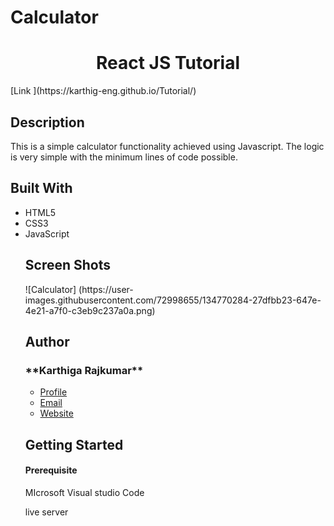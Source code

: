 # Calculator
<h1 align="center">React JS Tutorial</h1>
[Link ](https://karthig-eng.github.io/Tutorial/)
<h2 >Description</h2>
<p aligh="justify">This is a simple calculator functionality achieved using Javascript. The logic is very simple with the minimum lines of code possible.</p>
<h2>Built With</h2>
<ul>
 <li>HTML5</li>
 <li>CSS3</li>
 <li>JavaScript</li>
<h2>Screen Shots</h2>
 ![Calculator] (https://user-images.githubusercontent.com/72998655/134770284-27dfbb23-647e-4e21-a7f0-c3eb9c237a0a.png)
<h2 >Author</h2>
<h3 >**Karthiga Rajkumar**</h3>

- [Profile](https://github.com/karthig-eng)
- [Email](mailto:karthigaa.rajkumar@gmail.com?subject=Hi% "Hi!")
- [Website]( https://karthig-eng.github.io/Portfolio/ "Welcome")

<h2>Getting Started </h2>
    
  <h4>Prerequisite </h4>
       <p>MIcrosoft Visual studio Code</p>
       <p>live server<p>
